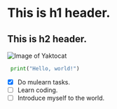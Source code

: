 # This is h1 header.
## This is h2 header.
![Image of Yaktocat](https://octodex.github.com/images/yaktocat.png)
``` python
 print("Hello, world!")
```
- [x] Do mulearn tasks.
- [ ] Learn coding.
- [ ] Introduce myself to the world.
